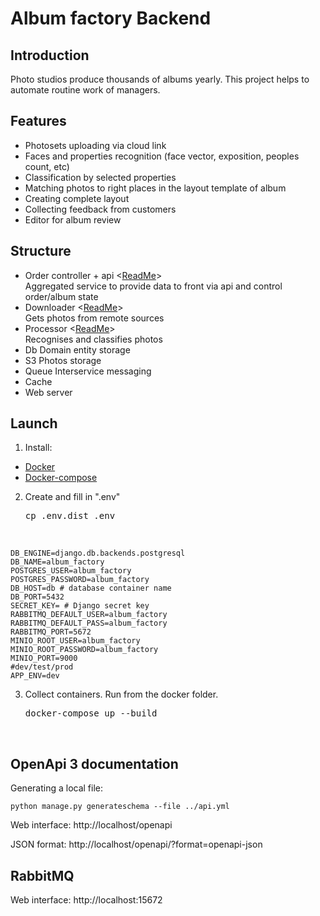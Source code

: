 # Album factory Backend 

## Introduction
Photo studios produce thousands of albums yearly. This project helps to automate routine work of managers.

## Features
- Photosets uploading via cloud link
- Faces and properties recognition (face vector, exposition, peoples count, etc)
- Classification by selected properties
- Matching photos to right places in the layout template of album
- Creating complete layout
- Collecting feedback from customers 
- Editor for album review

## Structure
- Order controller + api <[ReadMe](https://github.com/Todvaa/album-factory/blob/master/api/README.md)>  
Aggregated service to provide data to front via api and control order/album state
- Downloader <[ReadMe](https://github.com/Todvaa/album-factory/blob/master/photos_downloader/README.md)>  
Gets photos from remote sources
- Processor <[ReadMe](https://github.com/Todvaa/album-factory/blob/master/photos_processor/README.md)>  
Recognises and classifies photos
- Db 
Domain entity storage
- S3 
Photos storage
- Queue 
Interservice messaging
- Cache
- Web server

## Launch
1. Install:
* <a href=https://www.docker.com/get-started>Docker</a>
* <a href=https://docs.docker.com/compose/install/>Docker-compose</a>
2. Create and fill in ".env"
<br><pre>cp .env.dist .env</pre><br>
```
DB_ENGINE=django.db.backends.postgresql
DB_NAME=album_factory
POSTGRES_USER=album_factory
POSTGRES_PASSWORD=album_factory
DB_HOST=db # database container name
DB_PORT=5432
SECRET_KEY= # Django secret key
RABBITMQ_DEFAULT_USER=album_factory
RABBITMQ_DEFAULT_PASS=album_factory
RABBITMQ_PORT=5672
MINIO_ROOT_USER=album_factory
MINIO_ROOT_PASSWORD=album_factory
MINIO_PORT=9000
#dev/test/prod
APP_ENV=dev
```
3. Collect containers. Run from the docker folder.
<br><pre>docker-compose up --build</pre><br>

## OpenApi 3 documentation
Generating a local file:
```command line
python manage.py generateschema --file ../api.yml
```
Web interface: http://localhost/openapi

JSON format: http://localhost/openapi/?format=openapi-json

## RabbitMQ
Web interface: http://localhost:15672
